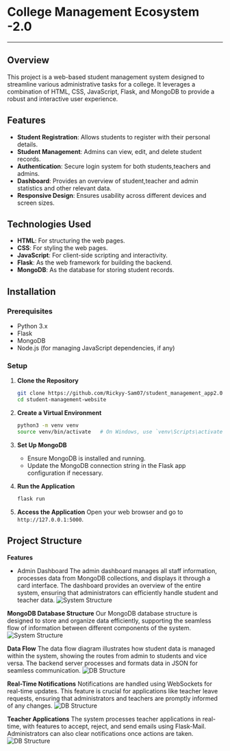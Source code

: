 # College Management Ecosystem -2.0
-----------------------------------
## Overview 
This project is a web-based student management system designed to streamline various administrative tasks for a college. It leverages a combination of HTML, CSS, JavaScript, Flask, and MongoDB to provide a robust and interactive user experience.

## Features
- **Student Registration**: Allows students to register with their personal details.
- **Student Management**: Admins can view, edit, and delete student records.
- **Authentication**: Secure login system for both students,teachers and admins.
- **Dashboard**: Provides an overview of student,teacher and admin statistics and other relevant data.
- **Responsive Design**: Ensures usability across different devices and screen sizes.

## Technologies Used
- **HTML**: For structuring the web pages.
- **CSS**: For styling the web pages.
- **JavaScript**: For client-side scripting and interactivity.
- **Flask**: As the web framework for building the backend.
- **MongoDB**: As the database for storing student records.

## Installation

### Prerequisites
- Python 3.x
- Flask
- MongoDB
- Node.js (for managing JavaScript dependencies, if any)

### Setup

1. **Clone the Repository**
    ```bash
    git clone https://github.com/Rickyy-Sam07/student_management_app2.0.git
    cd student-management-website
    ```

2. **Create a Virtual Environment**
    ```bash
    python3 -m venv venv
    source venv/bin/activate   # On Windows, use `venv\Scripts\activate`
    ```

3. **Set Up MongoDB**
    - Ensure MongoDB is installed and running.
    - Update the MongoDB connection string in the Flask app configuration if necessary.

4. **Run the Application**
    ```bash
    flask run
    ```
5. **Access the Application**
    Open your web browser and go to `http://127.0.0.1:5000`.

## Project Structure
**Features**
- Admin Dashboard
The admin dashboard manages all staff information, processes data from MongoDB collections, and displays it through a card interface. The dashboard provides an overview of the entire system, ensuring that administrators can efficiently handle student and teacher data.
![System Structure](https://github.com/Rudrajiii/student_management_app2.0/blob/main/config/data_flow.jpg?raw=true)

**MongoDB Database Structure**
Our MongoDB database structure is designed to store and organize data efficiently, supporting the seamless flow of information between different components of the system.
![System Structure](https://github.com/Rudrajiii/student_management_app2.0/blob/main/config/Screenshot%202024-06-23%20171227.png?raw=true)

**Data Flow**
The data flow diagram illustrates how student data is managed within the system, showing the routes from admin to students and vice versa. The backend server processes and formats data in JSON for seamless communication.
![DB Structure](https://github.com/Rudrajiii/student_management_app2.0/blob/main/config/Screenshot%202024-06-23%20171300.png?raw=true)

**Real-Time Notifications**
Notifications are handled using WebSockets for real-time updates. This feature is crucial for applications like teacher leave requests, ensuring that administrators and teachers are promptly informed of any changes.
![DB Structure](https://github.com/Rudrajiii/student_management_app2.0/blob/main/config/Screenshot%202024-06-23%20171534.png?raw=true)

**Teacher Applications**
The system processes teacher applications in real-time, with features to accept, reject, and send emails using Flask-Mail. Administrators can also clear notifications once actions are taken.
![DB Structure](https://github.com/Rudrajiii/student_management_app2.0/blob/main/config/Screenshot%202024-06-23%20171621.png?raw=true)
